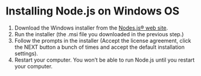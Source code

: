 # Installing Node.js on Windows OS

1. Download the Windows installer from the [Nodes.js® web site](http://nodejs.org/download/).
2. Run the installer (the .msi file you downloaded in the previous step.)
3. Follow the prompts in the installer (Accept the license agreement, click the NEXT button a bunch of times and accept the default installation settings).
4. Restart your computer. You won’t be able to run Node.js until you restart your computer.